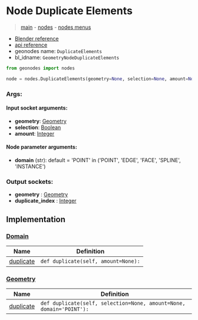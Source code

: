 # Node Duplicate Elements

> [main](../structure.md) - [nodes](nodes.md) - [nodes menus](nodes_menus.md)

- [Blender reference](https://docs.blender.org/manual/en/latest/modeling/geometry_nodes/geometry/duplicate_elements.html)
- [api reference](https://docs.blender.org/api/current/bpy.types.GeometryNodeDuplicateElements.html)
- geonodes name: `DuplicateElements`
- bl_idname: `GeometryNodeDuplicateElements`

```python
from geonodes import nodes

node = nodes.DuplicateElements(geometry=None, selection=None, amount=None, domain='POINT')
```

### Args:

#### Input socket arguments:

- **geometry**: [Geometry](Geometry.md)
- **selection**: [Boolean](Boolean.md)
- **amount**: [Integer](Integer.md)

#### Node parameter arguments:

- **domain** (str): default = 'POINT' in ('POINT', 'EDGE', 'FACE', 'SPLINE', 'INSTANCE')

### Output sockets:

- **geometry** : [Geometry](Geometry.md)
- **duplicate_index** : [Integer](Integer.md)

## Implementation

### [Domain](Domain.md)

| Name | Definition |
|------|------------|
 | [duplicate](Domain.md#duplicate) | `def duplicate(self, amount=None):` |

### [Geometry](Geometry.md)

| Name | Definition |
|------|------------|
 | [duplicate](Geometry.md#duplicate) | `def duplicate(self, selection=None, amount=None, domain='POINT'):` |

